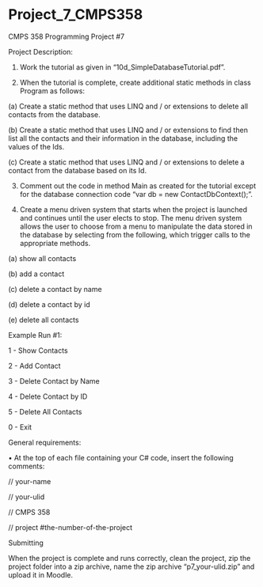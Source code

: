 # Project_7_CMPS358
CMPS 358 Programming Project #7

Project Description:


1. Work the tutorial as given in “10d_SimpleDatabaseTutorial.pdf”.


2. When the tutorial is complete, create additional static methods in class Program as follows:


(a) Create a static method that uses LINQ and / or extensions to delete all contacts from the database.


(b) Create a static method that uses LINQ and / or extensions to find then list all the contacts and their
information in the database, including the values of the Ids.


(c) Create a static method that uses LINQ and / or extensions to delete a contact from the database based
on its Id.


3. Comment out the code in method Main as created for the tutorial except for the database connection
code “var db = new ContactDbContext();”.


4. Create a menu driven system that starts when the project is launched and continues until the user elects
to stop. The menu driven system allows the user to choose from a menu to manipulate the data stored in
the database by selecting from the following, which trigger calls to the appropriate methods.


(a) show all contacts

(b) add a contact

(c) delete a contact by name

(d) delete a contact by id

(e) delete all contacts


Example Run #1:


1 - Show Contacts

2 - Add Contact

3 - Delete Contact by Name

4 - Delete Contact by ID

5 - Delete All Contacts

0 - Exit

General requirements:


• At the top of each file containing your C# code, insert the following comments:


// your-name

// your-ulid

// CMPS 358

// project #the-number-of-the-project


Submitting


When the project is complete and runs correctly, clean the project, zip the project folder into a zip
archive, name the zip archive “p7_your-ulid.zip” and upload it in Moodle.
